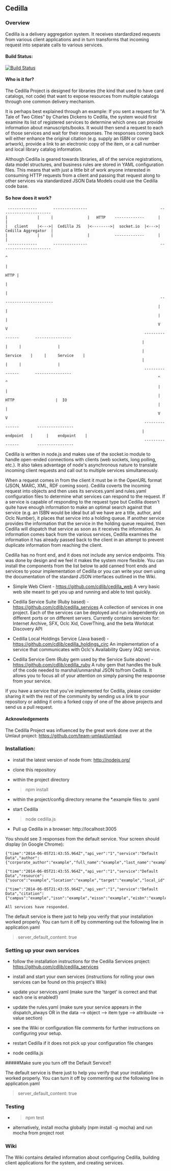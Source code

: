 ## Cedilla

### Overview

Cedilla is a delivery aggregation system. It receives stardardized requests from various client applications and in turn transforms that incoming request into separate calls to various services.  

#### Build Status:
[![Build Status](https://secure.travis-ci.org/cdlib/cedilla.png?branch=master)](http://travis-ci.org/cdlib/cedilla)

#### Who is it for?

The Cedilla Project is designed for libraries (the kind that used to have card catalogs, not code) that want to expose resources from multiple catalogs through one common delivery mechanism.

It is perhaps best explained through an example:
  If you sent a request for "A Tale of Two Cities" by Charles Dickens to Cedilla, the system would first examine its list of registered services to determine which ones can provide information about manuscripts/books. It would then send a request to each of those services and wait for their responses. The responses coming back will either enhance the original citation (e.g. supply an ISBN or cover artwork), provide a link to an electronic copy of the item, or a call number and local library catalog information. 

Although Cedilla is geared towards libraries, all of the service registrations, data model structures, and business rules are stored in YAML configuration files. This means that with just a little bit of work anyone interested in consuming HTTP requests from a client and passing that request along to other services via standardized JSON Data Models could use the Cedilla code base.
  
#### So how does it work?

```
 -------------       ---------------                                ----------------------
|             |     |               |   HTTP    -------------      |                      |
|   client    |<--->|  Cedilla JS   |<-------->|  socket.io  |<--->|  Cedilla Aggregator  |
|             |     |               |           -------------      |                      |
 -------------       ---------------                                ----------------------
                                                                              ^
                                                                              |
                                                                         HTTP | 
			            													  |
                                                                              |
                                                                    -----------------------
                                                                   |                       |
												 			       |                       |
																   V                       V
															 ---------------	   ----------------
														    |               |     |                |
															|    Service    |     |     Service    |
															|               |     |                |
															 ---------------       ----------------
																   ^                       ^
																   |                       |
																   | HTTP                  |  IO
																   |                       |
																   V                       V
															 ---------------        ----------------
															|    endpoint   |      |    endpoint    |
															 ---------------        ----------------
```

Cedilla is written in node.js and makes use of the socket.io module to handle open-ended connections with clients (web sockets, long polling, etc.). It also takes advantage of node's asynchronous nature to translate incoming client requests and call out to multiple services simultaneously.

When a request comes in from the client it must be in the OpenURL format (JSON, MARC, XML, RDF coming soon). Cedilla coverts the incoming request into objects and then uses its services.yaml and rules.yaml configuration files to determine what services can respond to the request. If a service is capable of responding to the request type but Cedilla doesn't quite have enough information to make an optimal search against that service (e.g. an ISBN would be ideal but all we have are a title, author, and Oclc Number), it places that service into a holding queue. If another service provides the information that the service in the holding queue required, then Cedilla will dispatch that service as soon as it receives the information. As information comes back from the various services, Cedilla examines the information it has already passed back to the client in an attempt to prevent duplicate information from reaching the client.

Cedilla has no front end, and it does not include any service endpoints. This was done by design and we feel it makes the system more flexible. You can  install the components from the list below to add canned front ends and services to yoour implementation of Cedilla or you can write your own using the documentation of the standard JSON interfaces outlined in the Wiki.  

* Simple Web Client - https://github.com/cdlib/cedilla_web A very basic web site meant to get you up and running and able to test quickly.

* Cedilla Service Suite (Ruby based) - https://github.com/cdlib/cedilla_services A collection of services in one project. Each of the services can be deployed and run independently on different ports or on different servers. Currently contains services for: Internet Archive, SFX, Oclc Xid, CoverThing, and the beta Worldcat Discovery API

* Cedilla Local Holdings Service (Java based) - https://github.com/cdlib/cedilla_holdings_circ An implementation of a service that communicates with Oclc's Availability Query (AQ) service.

* Cedilla Service Gem (Ruby gem used by the Service Suite above) - https://github.com/cdlib/cedilla_ruby A ruby gem that handles the bulk of the code needed to marshal/unmarshal JSON to/from Cedilla. It allows you to focus all of your attention on simply parsing the respoonse from your service.

If you have a service that you've implemented for Cedilla, please consider sharing it with the rest of the community by sending us a link to your repository or adding it onto a forked copy of one of the above projects and send us a pull request.

#### Acknowledgements

The Cedilla Project was influenced by the great work done over at the Umlaut project: https://github.com/team-umlaut/umlaut


### Installation:

* install the latest version of node from: http://nodejs.org/

* clone this repository

* within the project directory

* > npm install

* within the project/config directory rename the *.example files to .yaml

* start Cedilla

* > node cedilla.js

* Pull up Cedilla in a browser: http://localhost:3005 

You should see 3 responses from the default service. Your screen should display (in Google Chrome):
```
{"time":"2014-06-05T21:43:55.964Z","api_ver":"1","service":"Default Data","author":{"corporate_author":"example","full_name":"example","last_name":"example","first_name":"example","initials":"example","first_initial":"example","middle_initial":"example","suffix":"example","dates":"example","authority":"example"}}

{"time":"2014-06-05T21:43:55.964Z","api_ver":"1","service":"Default Data","resource":{"source":"example","location":"example","target":"example","local_id":"example","local_title":"example","format":"example","type":"example","catalog_target":"example","cover_image":"example","description":"example","language":"example","license":"example","rating":"example","availability":"example","status":"example"}}

{"time":"2014-06-05T21:43:55.964Z","api_ver":"1","service":"Default Data","citation":{"campus":"example","issn":"example","eissn":"example","eisbn":"example","oclc":"example","lccn":"example","doi":"example","coden":"example","sici":"example","bici":"example","document_id":"example","book_title":"example","journal_title":"example","chapter_title":"example","article_title":"example","short_title":"example","year":"example","month":"example","day":"example","volume":"example","issue":"example","article_number":"example","enumeration":"example","edition":"example","part":"example","season":"example","quarter":"example","series":"example","institution":"example","subject":"example","pages":"example","start_page":"example","end_page":"example","language":"example","abstract":"example","sample_cover_image":"example"}}

All services have responded.
```

The default service is there just to help you verify that your installation worked properly. You can turn it off by commenting out the following line in application.yaml
  > server_default_content: true

### Setting up your own services

* follow the installation instructions for the Cedilla Services project: https://github.com/cdlib/cedilla_services

* install and start your own services (instructions for rolling your own services can be found on this project's Wiki)

* update your services.yaml (make sure the 'target' is correct and that each one is enabled!)

* update the rules.yaml (make sure your service appears in the dispatch_always OR in the data --> object --> item type --> attribuute --> value section)

* see the Wiki or configuration file comments for further instructions on configuring your setup.

* restart Cedilla if it does not pick up your configuration file changes

* node cedilla.js

#####Make sure you turn off the Default Service!!

The default service is there just to help you verify that your installation worked properly. You can turn it off by commenting out the following line in application.yaml
  > server_default_content: true

### Testing

* > npm test

* alternatively, install mocha globally (npm install -g mocha) and run mocha from project root

### Wiki

The Wiki contains detailed information about configuring Cedilla, building client applications for the system, and creating services.

